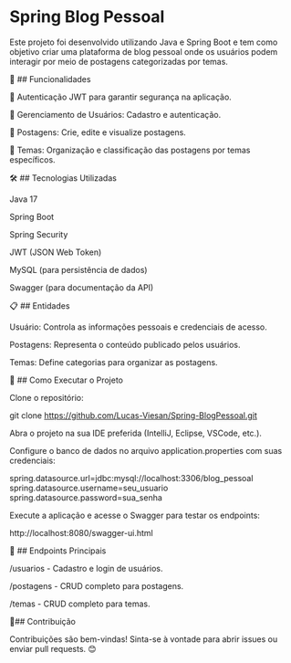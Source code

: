 # Spring Blog Pessoal

Este projeto foi desenvolvido utilizando Java e Spring Boot e tem como objetivo criar uma plataforma de blog pessoal onde os usuários podem interagir por meio de postagens categorizadas por temas.

🚀 ## Funcionalidades

🔐 Autenticação JWT para garantir segurança na aplicação.

👤 Gerenciamento de Usuários: Cadastro e autenticação.

📝 Postagens: Crie, edite e visualize postagens.

📂 Temas: Organização e classificação das postagens por temas específicos.

🛠️ ## Tecnologias Utilizadas

Java 17

Spring Boot

Spring Security

JWT (JSON Web Token)

MySQL (para persistência de dados)

Swagger (para documentação da API)

📋 ##  Entidades

Usuário: Controla as informações pessoais e credenciais de acesso.

Postagens: Representa o conteúdo publicado pelos usuários.

Temas: Define categorias para organizar as postagens.

🔧 ## Como Executar o Projeto

Clone o repositório:

git clone https://github.com/Lucas-Viesan/Spring-BlogPessoal.git

Abra o projeto na sua IDE preferida (IntelliJ, Eclipse, VSCode, etc.).

Configure o banco de dados no arquivo application.properties com suas credenciais:

spring.datasource.url=jdbc:mysql://localhost:3306/blog_pessoal
spring.datasource.username=seu_usuario
spring.datasource.password=sua_senha

Execute a aplicação e acesse o Swagger para testar os endpoints:

http://localhost:8080/swagger-ui.html

🧩 ## Endpoints Principais

/usuarios - Cadastro e login de usuários.

/postagens - CRUD completo para postagens.

/temas - CRUD completo para temas.

🤝##  Contribuição

Contribuições são bem-vindas! Sinta-se à vontade para abrir issues ou enviar pull requests. 😊


